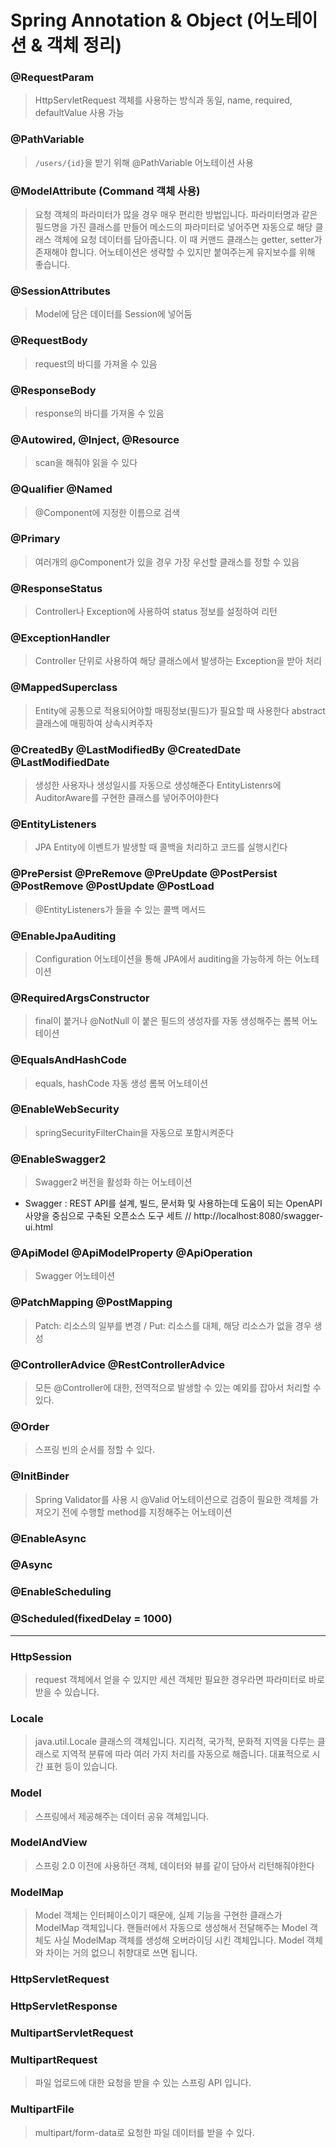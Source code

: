 # Spring Annotation & Object (어노테이션 & 객체 정리)

### @RequestParam

> HttpServletRequest 객체를 사용하는 방식과 동일, name, required, defaultValue 사용 가능

### @PathVariable

> `/users/{id}`을 받기 위해 @PathVariable 어노테이션 사용

### @ModelAttribute (Command 객체 사용)

> 요청 객체의 파라미터가 많을 경우 매우 편리한 방법입니다. 파라미터명과 같은 필드명을 가진 클래스를 만들어 메소드의 파라미터로 넣어주면 자동으로 해당 클래스 객체에 요청 데이터를 담아줍니다. 이 때 커맨드 클래스는 getter, setter가 존재해야 합니다. 어노테이션은 생략할 수 있지만 붙여주는게 유지보수를 위해 좋습니다.

### @SessionAttributes

> Model에 담은 데이터를 Session에 넣어둠

### @RequestBody

> request의 바디를 가져올 수 있음

### @ResponseBody

> response의 바디를 가져올 수 있음

### @Autowired, @Inject, @Resource

> scan을 해줘야 읽을 수 있다

### @Qualifier @Named

> @Component에 지정한 이름으로 검색

### @Primary

> 여러개의 @Component가 있을 경우 가장 우선할 클래스를 정할 수 있음

### @ResponseStatus

> Controller나 Exception에 사용하여 status 정보를 설정하여 리턴

### @ExceptionHandler

> Controller 단위로 사용하여 해당 클래스에서 발생하는 Exception을 받아 처리

### @MappedSuperclass

> Entity에 공통으로 적용되어야할 매핑정보(필드)가 필요할 때 사용한다 abstract 클래스에 매핑하여 상속시켜주자

### @CreatedBy @LastModifiedBy @CreatedDate @LastModifiedDate

> 생성한 사용자나 생성일시를 자동으로 생성해준다 EntityListenrs에 AuditorAware를 구현한 클래스를 넣어주어야한다

### @EntityListeners

> JPA Entity에 이벤트가 발생할 때 콜백을 처리하고 코드를 실행시킨다

### @PrePersist @PreRemove @PreUpdate @PostPersist @PostRemove @PostUpdate @PostLoad

> @EntityListeners가 들을 수 있는 콜백 메서드

### @EnableJpaAuditing

> Configuration 어노테이션을 통해 JPA에서 auditing을 가능하게 하는 어노테이션

### @RequiredArgsConstructor

> final이 붙거나 @NotNull 이 붙은 필드의 생성자를 자동 생성해주는 롬복 어노테이션

### @EqualsAndHashCode

> equals, hashCode 자동 생성 롬복 어노테이션

### @EnableWebSecurity

> springSecurityFilterChain을 자동으로 포함시켜준다

### @EnableSwagger2

> Swagger2 버전을 활성화 하는 어노테이션

- Swagger : REST API를 설계, 빌드, 문서화 및 사용하는데 도움이 되는 OpenAPI 사양을 중심으로 구축된 오픈소스 도구 세트 // http://localhost:8080/swagger-ui.html

### @ApiModel @ApiModelProperty @ApiOperation

> Swagger 어노테이션

### @PatchMapping @PostMapping

> Patch: 리소스의 일부를 변경 / Put: 리소스를 대체, 해당 리소스가 없을 경우 생성

### @ControllerAdvice @RestControllerAdvice

> 모든 @Controller에 대한, 전역적으로 발생할 수 있는 예외를 잡아서 처리할 수 있다.

### @Order

> 스프링 빈의 순서를 정할 수 있다.

### @InitBinder

> Spring Validator를 사용 시 @Valid 어노테이션으로 검증이 필요한 객체를 가져오기 전에 수행할 method를 지정해주는 어노테이션

### @EnableAsync

### @Async

### @EnableScheduling

### @Scheduled(fixedDelay = 1000)

---

### HttpSession

> request 객체에서 얻을 수 있지만 세션 객체만 필요한 경우라면 파라미터로 바로 받을 수 있습니다.

### Locale

> java.util.Locale 클래스의 객체입니다. 지리적, 국가적, 문화적 지역을 다루는 클래스로 지역적 분류에 따라 여러 가지 처리를 자동으로 해줍니다. 대표적으로 시간 표현 등이 있습니다.

### Model

> 스프링에서 제공해주는 데이터 공유 객체입니다.

### ModelAndView

> 스프링 2.0 이전에 사용하던 객체, 데이터와 뷰를 같이 담아서 리턴해줘야한다

### ModelMap

> Model 객체는 인터페이스이기 때문에, 실제 기능을 구현한 클래스가 ModelMap 객체입니다. 핸들러에서 자동으로 생성해서 전달해주는 Model 객체도 사실 ModelMap 객체를 생성해 오버라이딩 시킨 객체입니다. Model 객체와 차이는 거의 없으니 취향대로 쓰면 됩니다.

### HttpServletRequest

### HttpServletResponse

### MultipartServletRequest

### MultipartRequest

> 파일 업로드에 대한 요청을 받을 수 있는 스프링 API 입니다.

### MultipartFile

> multipart/form-data로 요청한 파일 데이터를 받을 수 있다.
